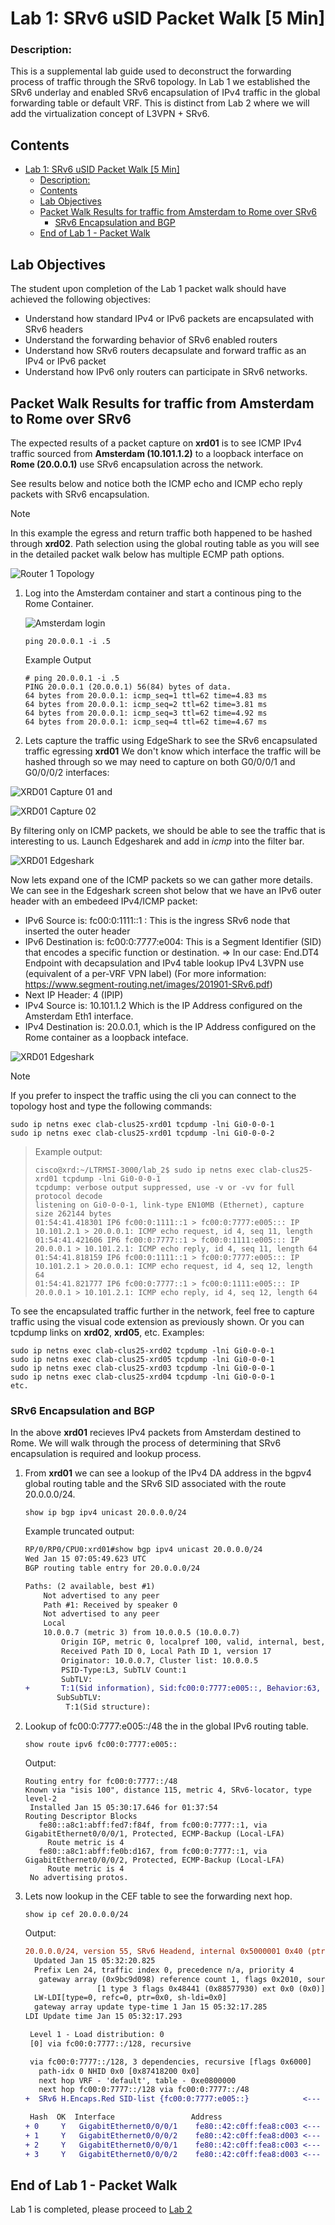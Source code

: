 

# Lab 1: SRv6 uSID Packet Walk [5 Min]

### Description: 
This is a supplemental lab guide used to deconstruct the forwarding process of traffic through the SRv6 topology. In Lab 1 we established the SRv6 underlay and enabled SRv6 encapsulation of IPv4 traffic in the global forwarding table or default VRF. This is distinct from Lab 2 where we will add the virtualization concept of L3VPN + SRv6.

## Contents
- [Lab 1: SRv6 uSID Packet Walk \[5 Min\]](#lab-1-srv6-usid-packet-walk-5-min)
    - [Description:](#description)
  - [Contents](#contents)
  - [Lab Objectives](#lab-objectives)
  - [Packet Walk Results for traffic from Amsterdam to Rome over SRv6](#packet-walk-results-for-traffic-from-amsterdam-to-rome-over-srv6)
    - [SRv6 Encapsulation and BGP](#srv6-encapsulation-and-bgp)
  - [End of Lab 1 - Packet Walk](#end-of-lab-1---packet-walk)
  

## Lab Objectives
The student upon completion of the Lab 1 packet walk should have achieved the following objectives:

* Understand how standard IPv4 or IPv6 packets are encapsulated with SRv6 headers
* Understand the forwarding behavior of SRv6 enabled routers
* Understand how SRv6 routers decapsulate and forward traffic as an IPv4 or IPv6 packet
* Understand how IPv6 only routers can participate in SRv6 networks.

## Packet Walk Results for traffic from Amsterdam to Rome over SRv6

The expected results of a packet capture on **xrd01** is to see ICMP IPv4 traffic sourced from **Amsterdam (10.101.1.2)** to a loopback interface on **Rome (20.0.0.1)** use SRv6 encapsulation across the network.

See results below and notice both the ICMP echo and ICMP echo reply packets with SRv6 encapsulation. 
> [!NOTE]
>  In this example the egress and return traffic both happened to be hashed through **xrd02**.
>  Path selection using the global routing table as you will see in the detailed packet walk below
>  has multiple ECMP path options.

![Router 1 Topology](../topo_drawings/packet-walk-r1.png)



1. Log into the Amsterdam container and start a continous ping to the Rome Container.

   ![Amsterdam login](../topo_drawings/lab1-packet-walk-amsterdam.png)

   ```
   ping 20.0.0.1 -i .5
   ```

   Example Output
   ```
   # ping 20.0.0.1 -i .5
   PING 20.0.0.1 (20.0.0.1) 56(84) bytes of data.
   64 bytes from 20.0.0.1: icmp_seq=1 ttl=62 time=4.83 ms
   64 bytes from 20.0.0.1: icmp_seq=2 ttl=62 time=3.81 ms
   64 bytes from 20.0.0.1: icmp_seq=3 ttl=62 time=4.92 ms
   64 bytes from 20.0.0.1: icmp_seq=4 ttl=62 time=4.67 ms
   ```
2. Lets capture the traffic using EdgeShark to see the SRv6 encapsulated traffic egressing **xrd01**  We don't know which interface the traffic will be hashed through so we may need to capture on both G0/0/0/1 and G0/0/0/2 interfaces:

![XRD01 Capture 01 ](../topo_drawings/lab1-packet-walk-capture-xrd01-1.png)
and 

![XRD01 Capture 02 ](../topo_drawings/lab1-packet-walk-capture-xrd01-2.png)


By filtering only on ICMP packets, we should be able to see the traffic that is interesting to us.
Launch Edgesharek and add in *icmp* into the filter bar.

![XRD01 Edgeshark ](../topo_drawings/lab1-packet-walk-capture-wireshark.png)

Now lets expand one of the ICMP packets so we can gather more details.
We can see in the Edgeshark screen shot below that we have an IPv6 outer header with an embedeed IPv4/ICMP packet:
   - IPv6 Source is: fc00:0:1111::1 : This is the ingress SRv6 node that inserted the outer header
   - IPv6 Destination is: fc00:0:7777:e004: This is a Segment Identifier (SID) that encodes a specific function or destination. => In our case:  End.DT4 Endpoint with decapsulation and IPv4 table lookup IPv4 L3VPN use (equivalent of a per-VRF VPN label) (For more information: https://www.segment-routing.net/images/201901-SRv6.pdf)
   - Next IP Header: 4 (IPIP)
   - IPv4 Source is: 10.101.1.2 Which is the IP Address configured on the Amsterdam Eth1 interface.
   - IPv4 Destination is: 20.0.0.1, which is the IP Address configured on the Rome container as a loopback inteface.



![XRD01 Edgeshark ](../topo_drawings/lab1-packet-walk-wireshark-full-capture.png)
  

> [!NOTE]
> If you prefer to inspect the traffic using the cli you can connect to the topology host and type the following commands:
> 
>   ```
>   sudo ip netns exec clab-clus25-xrd01 tcpdump -lni Gi0-0-0-1
>   sudo ip netns exec clab-clus25-xrd01 tcpdump -lni Gi0-0-0-2
>   ```

>
>   Example output:
>   ```
>   cisco@xrd:~/LTRMSI-3000/lab_2$ sudo ip netns exec clab-clus25-xrd01 tcpdump -lni Gi0-0-0-1
>   tcpdump: verbose output suppressed, use -v or -vv for full protocol decode
>   listening on Gi0-0-0-1, link-type EN10MB (Ethernet), capture size 262144 bytes
>   01:54:41.418301 IP6 fc00:0:1111::1 > fc00:0:7777:e005::: IP 10.101.2.1 > 20.0.0.1: ICMP echo request, id 4, seq 11, length
>   01:54:41.421606 IP6 fc00:0:7777::1 > fc00:0:1111:e005::: IP 20.0.0.1 > 10.101.2.1: ICMP echo reply, id 4, seq 11, length 64
>   01:54:41.818159 IP6 fc00:0:1111::1 > fc00:0:7777:e005::: IP 10.101.2.1 > 20.0.0.1: ICMP echo request, id 4, seq 12, length 64
>   01:54:41.821777 IP6 fc00:0:7777::1 > fc00:0:1111:e005::: IP 20.0.0.1 > 10.101.2.1: ICMP echo reply, id 4, seq 12, length 64
>   ```


To see the encapsulated traffic further in the network, feel free to capture traffic using the visual code extension as previously shown. Or you can tcpdump links on **xrd02**, **xrd05**, etc. Examples:
   ```
   sudo ip netns exec clab-clus25-xrd02 tcpdump -lni Gi0-0-0-1
   sudo ip netns exec clab-clus25-xrd05 tcpdump -lni Gi0-0-0-1
   sudo ip netns exec clab-clus25-xrd03 tcpdump -lni Gi0-0-0-1
   sudo ip netns exec clab-clus25-xrd04 tcpdump -lni Gi0-0-0-1
   etc.
   ```



### SRv6 Encapsulation and BGP

In the above **xrd01** recieves IPv4 packets from Amsterdam destined to Rome. We will walk through the process of determining that SRv6 encapsulation is required and lookup process.

1. From **xrd01** we can see a lookup of the IPv4 DA address in the bgpv4 global routing table and the SRv6 SID associated with the route 20.0.0.0/24.
   ```
   show ip bgp ipv4 unicast 20.0.0.0/24
   ```

   Example truncated output:
   ```diff
   RP/0/RP0/CPU0:xrd01#show bgp ipv4 unicast 20.0.0.0/24
   Wed Jan 15 07:05:49.623 UTC
   BGP routing table entry for 20.0.0.0/24

   Paths: (2 available, best #1)
       Not advertised to any peer
       Path #1: Received by speaker 0
       Not advertised to any peer
       Local
       10.0.0.7 (metric 3) from 10.0.0.5 (10.0.0.7)
           Origin IGP, metric 0, localpref 100, valid, internal, best, group-best
           Received Path ID 0, Local Path ID 1, version 17
           Originator: 10.0.0.7, Cluster list: 10.0.0.5
           PSID-Type:L3, SubTLV Count:1
           SubTLV:
   +       T:1(Sid information), Sid:fc00:0:7777:e005::, Behavior:63, SS-TLV Count:1    <---- SRv6 SID encapsulation
          SubSubTLV:
            T:1(Sid structure):
   ```

2. Lookup of fc00:0:7777:e005::/48 the in the global IPv6 routing table.
   ```
   show route ipv6 fc00:0:7777:e005::
   ```

   Output:
   ```
   Routing entry for fc00:0:7777::/48
   Known via "isis 100", distance 115, metric 4, SRv6-locator, type level-2
    Installed Jan 15 05:30:17.646 for 01:37:54
   Routing Descriptor Blocks
      fe80::a8c1:abff:fed7:f84f, from fc00:0:7777::1, via GigabitEthernet0/0/0/1, Protected, ECMP-Backup (Local-LFA)
        Route metric is 4
      fe80::a8c1:abff:fe0b:d167, from fc00:0:7777::1, via GigabitEthernet0/0/0/2, Protected, ECMP-Backup (Local-LFA)
        Route metric is 4
    No advertising protos.
   ```

3. Lets now lookup in the CEF table to see the forwarding next hop.
   ```
   show ip cef 20.0.0.0/24
   ```

   Output:
   ```diff
   20.0.0.0/24, version 55, SRv6 Headend, internal 0x5000001 0x40 (ptr 0x873d5f38) [1], 0x0 (0x0), 0x0 (0x9423a3b0)
     Updated Jan 15 05:32:20.825
     Prefix Len 24, traffic index 0, precedence n/a, priority 4
      gateway array (0x9bc9d098) reference count 1, flags 0x2010, source rib (7), 0 backups
                   [1 type 3 flags 0x48441 (0x88577930) ext 0x0 (0x0)]
     LW-LDI[type=0, refc=0, ptr=0x0, sh-ldi=0x0]
     gateway array update type-time 1 Jan 15 05:32:17.285
   LDI Update time Jan 15 05:32:17.293

    Level 1 - Load distribution: 0
    [0] via fc00:0:7777::/128, recursive

    via fc00:0:7777::/128, 3 dependencies, recursive [flags 0x6000]
      path-idx 0 NHID 0x0 [0x87418200 0x0]
      next hop VRF - 'default', table - 0xe0800000
      next hop fc00:0:7777::/128 via fc00:0:7777::/48
   +  SRv6 H.Encaps.Red SID-list {fc00:0:7777:e005::}            <--- uSID Encapsulation

    Hash  OK  Interface                 Address
   + 0     Y   GigabitEthernet0/0/0/1    fe80::42:c0ff:fea8:c003 <--- ECMP Next-hop
   + 1     Y   GigabitEthernet0/0/0/2    fe80::42:c0ff:fea8:d003 <--- ECMP Next-hop
   + 2     Y   GigabitEthernet0/0/0/1    fe80::42:c0ff:fea8:c003 <--- ECMP Next-hop
   + 3     Y   GigabitEthernet0/0/0/2    fe80::42:c0ff:fea8:d003 <--- ECMP Next-hop
   ```




## End of Lab 1 - Packet Walk

Lab 1 is completed, please proceed to [Lab 2](https://github.com/cisco-asp-web/LTRMSI-3000/blob/main/lab_2/lab_2-guide.md)
